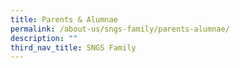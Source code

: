 ```yaml
---
title: Parents & Alumnae
permalink: /about-us/sngs-family/parents-alumnae/
description: ""
third_nav_title: SNGS Family
---
```

